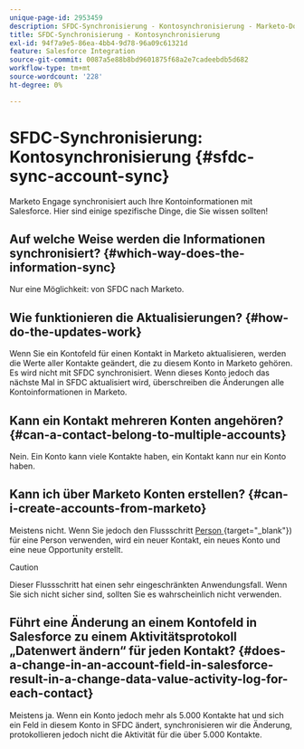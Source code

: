 ```yaml
---
unique-page-id: 2953459
description: SFDC-Synchronisierung - Kontosynchronisierung - Marketo-Dokumente - Produktdokumentation
title: SFDC-Synchronisierung - Kontosynchronisierung
exl-id: 94f7a9e5-86ea-4bb4-9d78-96a09c61321d
feature: Salesforce Integration
source-git-commit: 0087a5e88b8bd9601875f68a2e7cadeebdb5d682
workflow-type: tm+mt
source-wordcount: '228'
ht-degree: 0%

---
```


# SFDC-Synchronisierung: Kontosynchronisierung {#sfdc-sync-account-sync}

Marketo Engage synchronisiert auch Ihre Kontoinformationen mit Salesforce. Hier sind einige spezifische Dinge, die Sie wissen sollten!

## Auf welche Weise werden die Informationen synchronisiert? {#which-way-does-the-information-sync}

Nur eine Möglichkeit: von SFDC nach Marketo.

## Wie funktionieren die Aktualisierungen? {#how-do-the-updates-work}

Wenn Sie ein Kontofeld für einen Kontakt in Marketo aktualisieren, werden die Werte aller Kontakte geändert, die zu diesem Konto in Marketo gehören. Es wird nicht mit SFDC synchronisiert. Wenn dieses Konto jedoch das nächste Mal in SFDC aktualisiert wird, überschreiben die Änderungen alle Kontoinformationen in Marketo.

## Kann ein Kontakt mehreren Konten angehören?  {#can-a-contact-belong-to-multiple-accounts}

Nein. Ein Konto kann viele Kontakte haben, ein Kontakt kann nur ein Konto haben.

## Kann ich über Marketo Konten erstellen? {#can-i-create-accounts-from-marketo}

Meistens nicht. Wenn Sie jedoch den Flussschritt [Person ](/help/marketo/product-docs/core-marketo-concepts/smart-campaigns/flow-actions/convert-person.md){target="_blank"}) für eine Person verwenden, wird ein neuer Kontakt, ein neues Konto und eine neue Opportunity erstellt.

>[!CAUTION]
>
>Dieser Flussschritt hat einen sehr eingeschränkten Anwendungsfall. Wenn Sie sich nicht sicher sind, sollten Sie es wahrscheinlich nicht verwenden.

## Führt eine Änderung an einem Kontofeld in Salesforce zu einem Aktivitätsprotokoll „Datenwert ändern“ für jeden Kontakt?  {#does-a-change-in-an-account-field-in-salesforce-result-in-a-change-data-value-activity-log-for-each-contact}

Meistens ja. Wenn ein Konto jedoch mehr als 5.000 Kontakte hat und sich ein Feld in diesem Konto in SFDC ändert, synchronisieren wir die Änderung, protokollieren jedoch nicht die Aktivität für die über 5.000 Kontakte.
